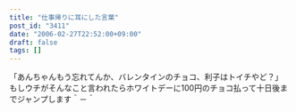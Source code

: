 ```yaml
---
title: "仕事帰りに耳にした言葉"
post_id: "3411"
date: "2006-02-27T22:52:00+09:00"
draft: false
tags: []
---
```



「あんちゃんもう忘れてんか、バレンタインのチョコ、利子はトイチやど？」 もしウチがそんなこと言われたらホワイトデーに100円のチョコ払って十日後までジャンプします＾－＾
